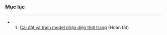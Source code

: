 ### Mục lục
----
- 1. [Cài đặt và train model nhận diện thời trang](./setup-and-first-code.ipynb) (Hoàn tất)